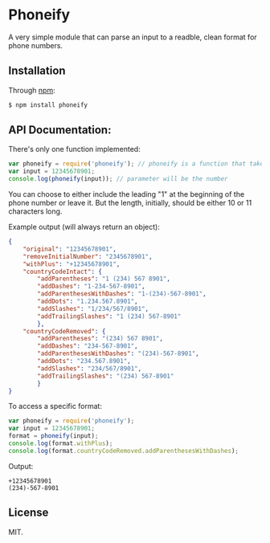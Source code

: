 
# Phoneify
A very simple module that can parse an input to a readble, clean format for phone numbers.

## Installation
Through [npm](https://www.npmjs.com/package/phoneify):
```bash
$ npm install phoneify
```

## API Documentation:
There's only one function implemented:
```js
var phoneify = require('phoneify'); // phoneify is a function that takes one parameter
var input = 12345678901;
console.log(phoneify(input)); // parameter will be the number
```
You can choose to either include the leading "1" at the beginning of the phone number or leave it. But the length, initially, should be either 10 or 11 characters long.

Example output (will always return an object):
```json
{
    "original": "12345678901",
    "removeInitialNumber": "2345678901",
    "withPlus": "+12345678901",
    "countryCodeIntact": {
        "addParentheses": "1 (234) 567 8901",
        "addDashes": "1-234-567-8901",
        "addParenthesesWithDashes": "1-(234)-567-8901",
        "addDots": "1.234.567.8901",
        "addSlashes": "1/234/567/8901",
        "addTrailingSlashes": "1 (234) 567-8901"
        },
    "countryCodeRemoved": {
        "addParentheses": "(234) 567 8901",
        "addDashes": "234-567-8901",
        "addParenthesesWithDashes": "(234)-567-8901",
        "addDots": "234.567.8901",
        "addSlashes": "234/567/8901",
        "addTrailingSlashes": "(234) 567-8901"
        }
}
```

To access a specific format:
```js
var phoneify = require('phoneify');
var input = 12345678901;
format = phoneify(input);
console.log(format.withPlus);
console.log(format.countryCodeRemoved.addParenthesesWithDashes);
```
Output:
```
+12345678901
(234)-567-8901
```
## License
MIT.